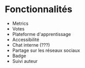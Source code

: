 # Fonctionnalités

- Metrics
- Votes
- Plateforme d'apprentissage
- Accessibilité
- Chat interne (???)
- Partage sur les réseaux sociaux
- Badge
- Suivi auteur